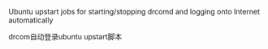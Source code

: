 
Ubuntu upstart jobs for starting/stopping drcomd and logging onto Internet automatically

drcom自动登录ubuntu upstart脚本
